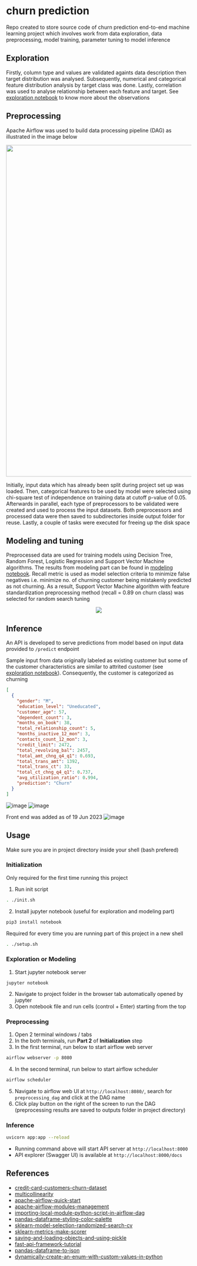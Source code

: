 # churn prediction

Repo created to store source code of churn prediction end-to-end machine learning project which involves work from data exploration, data preprocessing, model training, parameter tuning to model inference

## Exploration

Firstly, column type and values are validated againts data description then target distribution was analysed. Subsequently, numerical and categorical feature distribution analysis by target class was done. Lastly, correlation was used to analyse relationship between each feature and target. See [exploration notebook](https://github.com/ppkgtmm/churn-prediction/blob/main/exploration.ipynb) to know more about the observations

## Preprocessing

Apache Airflow was used to build data processing pipeline (DAG) as illustrated in the image below

<img width=900 src="https://user-images.githubusercontent.com/57994731/168348130-19bf7d40-0140-4b78-bd15-00be5e3a6675.png" />

Initially, input data which has already been split during project set up was loaded. Then, categorical features to be used by model were selected using chi-square test of independence on training data at cutoff p-value of 0.05. Afterwards in parallel, each type of preprocessors to be validated were created and used to process the input datasets. Both preprocessors and processed data were then saved to subdirectories inside output folder for reuse. Lastly, a couple of tasks were executed for freeing up the disk space

## Modeling and tuning

Preprocessed data are used for training models using Decision Tree, Random Forest, Logistic Regression and Support Vector Machine algorithms. The results from modeling part can be found in [modeling notebook](https://github.com/ppkgtmm/hello-hello/blob/main/modeling.ipynb). Recall metric is used as model selection criteria to minimize false negatives i.e. minimize no. of churning customer being mistakenly predicted as not churning. As a result, Support Vector Machine algorithm with feature standardization preprocessing method (recall = 0.89 on churn class) was selected for random search tuning

<p align="center">
<img src="https://user-images.githubusercontent.com/57994731/168349011-5be9af25-51c3-4565-b256-469b3938cd26.png" />
</p>

## Inference

An API is developed to serve predictions from model based on input data provided to `/predict` endpoint

Sample input from data originally labeled as existing customer but some of the customer characteristics are similar to attrited customer (see [exploration notebook](https://github.com/ppkgtmm/hello-hello/blob/main/exploration.ipynb)). Consequently, the customer is categorized as churning

```json
[
  {
    "gender": "M",
    "education_level": "Uneducated",
    "customer_age": 57,
    "dependent_count": 3,
    "months_on_book": 38,
    "total_relationship_count": 5,
    "months_inactive_12_mon": 3,
    "contacts_count_12_mon": 3,
    "credit_limit": 2472,
    "total_revolving_bal": 2457,
    "total_amt_chng_q4_q1": 0.693,
    "total_trans_amt": 1392,
    "total_trans_ct": 33,
    "total_ct_chng_q4_q1": 0.737,
    "avg_utilization_ratio": 0.994,
    "prediction": "Churn"
  }
]
```

![image](https://user-images.githubusercontent.com/57994731/168351648-4669022d-1b5b-4a08-8600-9eee9c3c9f02.png)
![image](https://user-images.githubusercontent.com/57994731/168353360-47e23644-3c5f-4d08-9a2d-3c9101ac8694.png)

Front end was added as of 19 Jun 2023
![image](https://user-images.githubusercontent.com/57994731/246894228-dfd0cfc4-33a1-41ec-be0c-73bbdd019ce3.png)

## Usage

Make sure you are in project directory inside your shell (bash prefered)

### Initialization

Only required for the first time running this project

1. Run init script

```sh
. ./init.sh
```

2. Install jupyter notebook (useful for exploration and modeling part)

```sh
pip3 install notebook
```

Required for every time you are running part of this project in a new shell

```sh
. ./setup.sh
```

### Exploration or Modeling

1. Start jupyter notebook server

```
jupyter notebook
```

2. Navigate to project folder in the browser tab automatically opened by jupyter
3. Open notebook file and run cells (control + Enter) starting from the top

### Preprocessing

1. Open 2 terminal windows / tabs
2. In the both terminals, run **Part 2** of **Initialization** step
3. In the first terminal, run below to start airflow web server

```sh
airflow webserver -p 8080
```

4. In the second terminal, run below to start airflow scheduler

```sh
airflow scheduler
```

5. Navigate to airflow web UI at `http://localhost:8080/`, search for `preprocessing_dag` and click at the DAG name
6. Click play button on the right of the screen to run the DAG (preprocessing results are saved to outputs folder in project directory)

### Inference

```sh
uvicorn app:app --reload
```

- Running command above will start API server at `http://localhost:8000`
- API explorer (Swagger UI) is available at `http://localhost:8000/docs`

## References

- [credit-card-customers-churn-dataset](https://www.kaggle.com/datasets/sakshigoyal7/credit-card-customers)
- [multicollinearity](https://en.wikipedia.org/wiki/Multicollinearity)
- [apache-airflow-quick-start](https://airflow.apache.org/docs/apache-airflow/stable/start/local.html)
- [apache-airflow-modules-management](https://airflow.apache.org/docs/apache-airflow/stable/modules_management.html)
- [importing-local-module-python-script-in-airflow-dag](https://stackoverflow.com/questions/50150384/importing-local-module-python-script-in-airflow-dag)
- [pandas-dataframe-styling-color-palette](https://pandas.pydata.org/docs/user_guide/style.html)
- [sklearn-model-selection-randomized-search-cv](https://scikit-learn.org/stable/modules/generated/sklearn.model_selection.RandomizedSearchCV.html)
- [sklearn-metrics-make-scorer](https://scikit-learn.org/stable/modules/generated/sklearn.metrics.make_scorer.html)
- [saving-and-loading-objects-and-using-pickle](https://stackoverflow.com/questions/4530611/saving-and-loading-objects-and-using-pickle)
- [fast-api-framework-tutorial](https://fastapi.tiangolo.com/)
- [pandas-dataframe-to-json](https://pandas.pydata.org/docs/reference/api/pandas.DataFrame.to_json.html)
- [dynamically-create-an-enum-with-custom-values-in-python](https://stackoverflow.com/questions/33690064/dynamically-create-an-enum-with-custom-values-in-python)
